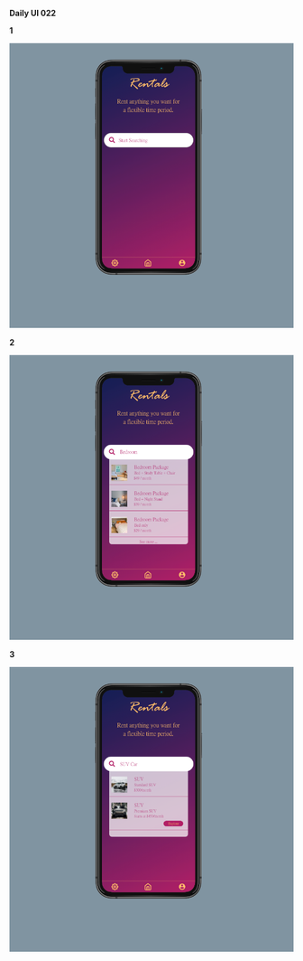 **Daily UI 022**

**1**

![](https://raw.githubusercontent.com/Sehajbir/DailyUI/master/DailyUI-022/1.png)

**2**

![](https://raw.githubusercontent.com/Sehajbir/DailyUI/master/DailyUI-022/2.png)

**3**

![](https://raw.githubusercontent.com/Sehajbir/DailyUI/master/DailyUI-022/3.png)